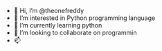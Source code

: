 - 👋 Hi, I’m @theonefreddy
- 👀 I’m interested in Python programming language
- 🌱 I’m currently learning python
- 💞️ I’m looking to collaborate on programmin
- 📫 

<!---
theonefreddy/theonefreddy is a ✨ special ✨ repository because its `README.md` (this file) appears on your GitHub profile.
You can click the Preview link to take a look at your changes.
--->
